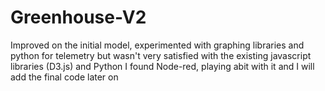 # Greenhouse-V2
Improved on the initial model, experimented with graphing libraries and python for telemetry but wasn't very satisfied with the existing 
javascript libraries (D3.js) and Python
I found Node-red, playing abit with it and I will add the final code later on
